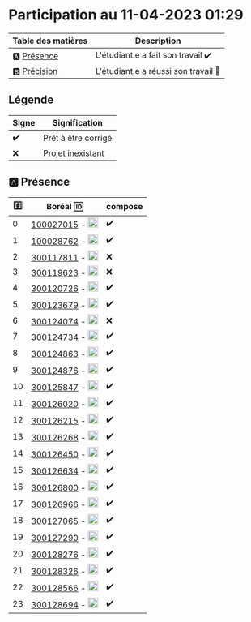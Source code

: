 # Participation au 11-04-2023 01:29

| Table des matières            | Description                                             |
|-------------------------------|---------------------------------------------------------|
| :a: [Présence](#a-présence)   | L'étudiant.e a fait son travail    :heavy_check_mark:   |
| :b: [Précision](#b-précision) | L'étudiant.e a réussi son travail  :tada:               |

## Légende

| Signe              | Signification                 |
|--------------------|-------------------------------|
| :heavy_check_mark: | Prêt à être corrigé           |
| :x:                | Projet inexistant             |

## :a: Présence

|:hash:| Boréal :id:                | compose       |
|------|----------------------------|---------------|
| 0 | [100027015](../100027015) - <image src='https://avatars0.githubusercontent.com/u/97314874?s=460&v=4' width=20 height=20></image> | :heavy_check_mark: |
| 1 | [100028762](../100028762) - <image src='https://avatars0.githubusercontent.com/u/96226008?s=460&v=4' width=20 height=20></image> | :heavy_check_mark: |
| 2 | [300117811](../300117811) - <image src='https://avatars0.githubusercontent.com/u/71027809?s=460&v=4' width=20 height=20></image> | :x: |
| 3 | [300119623](../300119623) - <image src='https://avatars0.githubusercontent.com/u/97314467?s=460&v=4' width=20 height=20></image> | :x: |
| 4 | [300120726](../300120726) - <image src='https://avatars0.githubusercontent.com/u/105461057?s=460&v=4' width=20 height=20></image> | :heavy_check_mark: |
| 5 | [300123679](../300123679) - <image src='https://avatars0.githubusercontent.com/u/105458655?s=460&v=4' width=20 height=20></image> | :heavy_check_mark: |
| 6 | [300124074](../300124074) - <image src='https://avatars0.githubusercontent.com/u/97147101?s=460&v=4' width=20 height=20></image> | :x: |
| 7 | [300124734](../300124734) - <image src='https://avatars0.githubusercontent.com/u/94937145?s=460&v=4' width=20 height=20></image> | :heavy_check_mark: |
| 8 | [300124863](../300124863) - <image src='https://avatars0.githubusercontent.com/u/97644305?s=460&v=4' width=20 height=20></image> | :heavy_check_mark: |
| 9 | [300124876](../300124876) - <image src='https://avatars0.githubusercontent.com/u/98238582?s=460&v=4' width=20 height=20></image> | :heavy_check_mark: |
| 10 | [300125847](../300125847) - <image src='https://avatars0.githubusercontent.com/u/97644650?s=460&v=4' width=20 height=20></image> | :heavy_check_mark: |
| 11 | [300126020](../300126020) - <image src='https://avatars0.githubusercontent.com/u/97989532?s=460&v=4' width=20 height=20></image> | :heavy_check_mark: |
| 12 | [300126215](../300126215) - <image src='https://avatars0.githubusercontent.com/u/118313035?s=460&v=4' width=20 height=20></image> | :heavy_check_mark: |
| 13 | [300126268](../300126268) - <image src='https://avatars0.githubusercontent.com/u/97314948?s=460&v=4' width=20 height=20></image> | :heavy_check_mark: |
| 14 | [300126450](../300126450) - <image src='https://avatars0.githubusercontent.com/u/94937535?s=460&v=4' width=20 height=20></image> | :heavy_check_mark: |
| 15 | [300126634](../300126634) - <image src='https://avatars0.githubusercontent.com/u/97324827?s=460&v=4' width=20 height=20></image> | :heavy_check_mark: |
| 16 | [300126800](../300126800) - <image src='https://avatars0.githubusercontent.com/u/105135304?s=460&v=4' width=20 height=20></image> | :heavy_check_mark: |
| 17 | [300126966](../300126966) - <image src='https://avatars0.githubusercontent.com/u/94937166?s=460&v=4' width=20 height=20></image> | :heavy_check_mark: |
| 18 | [300127065](../300127065) - <image src='https://avatars0.githubusercontent.com/u/97314712?s=460&v=4' width=20 height=20></image> | :heavy_check_mark: |
| 19 | [300127290](../300127290) - <image src='https://avatars0.githubusercontent.com/u/105463700?s=460&v=4' width=20 height=20></image> | :heavy_check_mark: |
| 20 | [300128276](../300128276) - <image src='https://avatars0.githubusercontent.com/u/113144317?s=460&v=4' width=20 height=20></image> | :heavy_check_mark: |
| 21 | [300128326](../300128326) - <image src='https://avatars0.githubusercontent.com/u/105472970?s=460&v=4' width=20 height=20></image> | :heavy_check_mark: |
| 22 | [300128566](../300128566) - <image src='https://avatars0.githubusercontent.com/u/101542761?s=460&v=4' width=20 height=20></image> | :heavy_check_mark: |
| 23 | [300128694](../300128694) - <image src='https://avatars0.githubusercontent.com/u/105947276?s=460&v=4' width=20 height=20></image> | :heavy_check_mark: |
